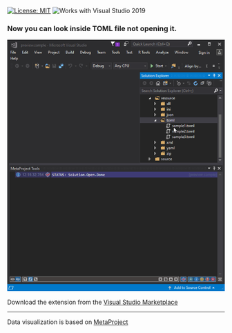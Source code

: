 [![License: MIT](https://img.shields.io/badge/License-MIT-green.svg)](LICENSE)
![Works with Visual Studio 2019](https://img.shields.io/static/v1.svg?label=VS&message=2019&color=5F2E96)

### Now you can look inside TOML file not opening it.

![Image](resource/video/Presentation1.gif)

Download the extension from the [Visual Studio Marketplace](https://marketplace.visualstudio.com/items?itemName=ViacheslavLozinskyi.Preview-TOML)
<hr>
Data visualization is based on <a href="https://marketplace.visualstudio.com/items?itemName=ViacheslavLozinskyi.MetaProject">MetaProject</a>
